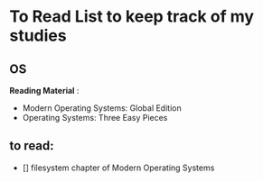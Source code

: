 # To Read List to keep track of my studies

## OS

**Reading Material** :

- Modern Operating Systems: Global Edition
- Operating Systems: Three Easy Pieces

## to read:

- [] filesystem chapter of Modern Operating Systems
